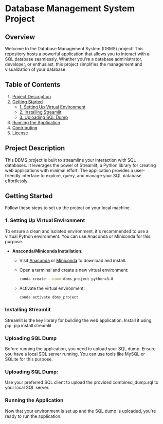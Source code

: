 # Database Management System Project

## Overview

Welcome to the Database Management System (DBMS) project! This repository hosts a powerful application that allows you to interact with a SQL database seamlessly. Whether you're a database administrator, developer, or enthusiast, this project simplifies the management and visualization of your database.

## Table of Contents

1. [Project Description](#project-description)
2. [Getting Started](#getting-started)
    - [1. Setting Up Virtual Environment](#1-setting-up-virtual-environment)
    - [2. Installing Streamlit](#2-installing-streamlit)
    - [3. Uploading SQL Dump](#3-uploading-sql-dump)
3. [Running the Application](#running-the-application)
4. [Contributing](#contributing)
5. [License](#license)

## Project Description

This DBMS project is built to streamline your interaction with SQL databases. It leverages the power of Streamlit, a Python library for creating web applications with minimal effort. The application provides a user-friendly interface to explore, query, and manage your SQL database effortlessly.

## Getting Started

Follow these steps to set up the project on your local machine.

### 1. Setting Up Virtual Environment

To ensure a clean and isolated environment, it's recommended to use a virtual Python environment. You can use Anaconda or Miniconda for this purpose.

- **Anaconda/Miniconda Installation:**
  - Visit [Anaconda](https://www.anaconda.com) or [Miniconda](https://docs.conda.io/en/latest/miniconda.html) to download and install.
  - Open a terminal and create a new virtual environment:

    ```bash
    conda create --name dbms_project python=3.8
    ```

  - Activate the virtual environment:

    ```bash
    conda activate dbms_project
    ```

### Installing Streamlit

Streamlit is the key library for building the web application. Install it using pip:
pip install streamlit
### Uploading SQL Dump
Before running the application, you need to upload your SQL dump. Ensure you have a local SQL server running. You can use tools like MySQL or SQLite for this purpose.
### Uploading SQL Dump:
Use your preferred SQL client to upload the provided combined_dump.sql to your local SQL server.
### Running the Application
Now that your environment is set up and the SQL dump is uploaded, you're ready to run the application.
